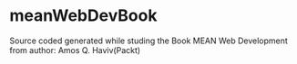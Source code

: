 # meanWebDevBook
Source coded generated while studing the Book MEAN Web Development from author: Amos Q. Haviv(Packt)
